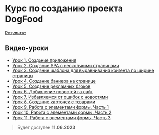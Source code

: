 # Курс по созданию проекта DogFood

[Результат](https://lekso4ka.github.io/df/)

## Видео-уроки
+ [Урок 1. Создание приложения](https://youtu.be/gpkETxYIJAg) 
+ [Урок 2. Создание SPA с несколькими страницами](https://youtu.be/RKaP02teWdU) 
+ [Урок 3. Создание шаблона для выравнивания контента по ширине страницы](https://youtu.be/64gqWVYHQ-U) 
+ [Урок 4. Создание баннера на странице](https://youtu.be/bmyLg7W8aOs) 
+ [Урок 5. Создание рекламных блоков](https://youtu.be/tXqAA-yFy2M) 
+ [Урок 6. Добавление новостей на сайт](https://youtu.be/mGPy8GEIsx8) 
+ [Урок 7. Избавляемся от ошибок с новостями](https://youtu.be/N3AMbGGyL2w) 
+ [Урок 8. Создание карточек с товарами](https://youtu.be/NgGtWSMfQVY) 
+ [Урок 9. Работа с элементами формы. Часть 1](https://youtu.be/W7jabTq8OTU)
+ [Урок 10. Работа с элементами формы. Часть 2]()
+ [Урок 11. Работа с элементами формы. Часть 3]()
> Будет доступен **11.06.2023**
